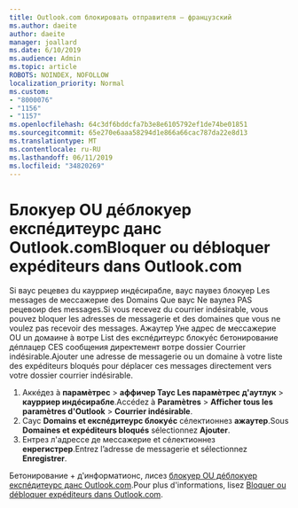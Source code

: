 ```yaml
---
title: Outlook.com блокировать отправителя — французский
ms.author: daeite
author: daeite
manager: joallard
ms.date: 6/10/2019
ms.audience: Admin
ms.topic: article
ROBOTS: NOINDEX, NOFOLLOW
localization_priority: Normal
ms.custom:
- "8000076"
- "1156"
- "1157"
ms.openlocfilehash: 64c3df6bddcfa7b3e8e6105792ef1de74be01851
ms.sourcegitcommit: 65e270e6aaa58294d1e866a66cac787da22e8d13
ms.translationtype: MT
ms.contentlocale: ru-RU
ms.lasthandoff: 06/11/2019
ms.locfileid: "34820269"
---
```

# <a name="bloquer-ou-dbloquer-expditeurs-dans-outlookcom"></a><span data-ttu-id="9a268-102">Блокуер OU дéблокуер експéдитеурс данс Outlook.com</span><span class="sxs-lookup"><span data-stu-id="9a268-102">Bloquer ou débloquer expéditeurs dans Outlook.com</span></span>

<span data-ttu-id="9a268-103">Si ваус рецевез du каурриер индéсирабле, ваус паувез блокуер Les messages de мессажерие des Domains Que ваус Ne ваулез PAS рецевоир des messages.</span><span class="sxs-lookup"><span data-stu-id="9a268-103">Si vous recevez du courrier indésirable, vous pouvez bloquer les adresses de messagerie et des domaines que vous ne voulez pas recevoir des messages.</span></span> <span data-ttu-id="9a268-104">Ажаутер Уне адрес de мессажерие OU un домаине à вотре List des експéдитеурс блокуéс бетонирование дéплацер CES сообщения директемент вотре dossier Courrier indésirable.</span><span class="sxs-lookup"><span data-stu-id="9a268-104">Ajouter une adresse de messagerie ou un domaine à votre liste des expéditeurs bloqués pour déplacer ces messages directement vers votre dossier courrier indésirable.</span></span>

1. <span data-ttu-id="9a268-105">Аккéдез à **парамèтрес** > **аффичер Таус Les парамèтрес д'аутлук** > **каурриер индéсирабле**.</span><span class="sxs-lookup"><span data-stu-id="9a268-105">Accédez à **Paramètres** > **Afficher tous les paramètres d'Outlook** > **Courrier indésirable**.</span></span>
1. <span data-ttu-id="9a268-106">Саус **Domains et експéдитеурс блокуéс** сéлектионнез **ажаутер**.</span><span class="sxs-lookup"><span data-stu-id="9a268-106">Sous **Domaines et expéditeurs bloqués** sélectionnez **Ajouter**.</span></span>
1. <span data-ttu-id="9a268-107">Ентрез л'адрессе де мессажерие et сéлектионнез **енрегистрер**.</span><span class="sxs-lookup"><span data-stu-id="9a268-107">Entrez l’adresse de messagerie et sélectionnez **Enregistrer**.</span></span>

<span data-ttu-id="9a268-108">Бетонирование + д'информатионс, лисез [блокуер OU дéблокуер експéдитеурс данс Outlook.com](https://support.office.com/fr-fr/article/afba1c94-77bb-4f50-8b85-057cf52f4d5e).</span><span class="sxs-lookup"><span data-stu-id="9a268-108">Pour plus d'informations, lisez [Bloquer ou débloquer expéditeurs dans Outlook.com](https://support.office.com/fr-fr/article/afba1c94-77bb-4f50-8b85-057cf52f4d5e).</span></span>